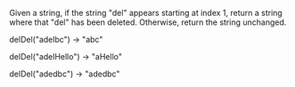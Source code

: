 Given a string, if the string "del" appears starting at index 1, return a string where that "del" has been deleted. Otherwise, return the string unchanged.

delDel("adelbc") → "abc"

delDel("adelHello") → "aHello"

delDel("adedbc") → "adedbc"
